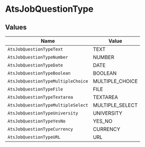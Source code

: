 # AtsJobQuestionType


## Values

| Name                               | Value                              |
| ---------------------------------- | ---------------------------------- |
| `AtsJobQuestionTypeText`           | TEXT                               |
| `AtsJobQuestionTypeNumber`         | NUMBER                             |
| `AtsJobQuestionTypeDate`           | DATE                               |
| `AtsJobQuestionTypeBoolean`        | BOOLEAN                            |
| `AtsJobQuestionTypeMultipleChoice` | MULTIPLE_CHOICE                    |
| `AtsJobQuestionTypeFile`           | FILE                               |
| `AtsJobQuestionTypeTextarea`       | TEXTAREA                           |
| `AtsJobQuestionTypeMultipleSelect` | MULTIPLE_SELECT                    |
| `AtsJobQuestionTypeUniversity`     | UNIVERSITY                         |
| `AtsJobQuestionTypeYesNo`          | YES_NO                             |
| `AtsJobQuestionTypeCurrency`       | CURRENCY                           |
| `AtsJobQuestionTypeURL`            | URL                                |